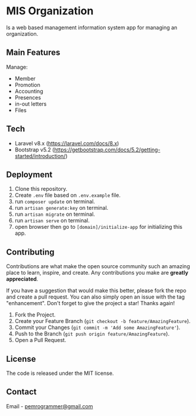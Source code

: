 # MIS Organization

Is a web based management information system app for managing an organization.

## Main Features

Manage:

- Member
- Promotion
- Accounting
- Presences
- in-out letters
- Files

## Tech

- Laravel v8.x (https://laravel.com/docs/8.x)
- Bootstrap v5.2 (https://getbootstrap.com/docs/5.2/getting-started/introduction/)

## Deployment

1. Clone this repository.
2. Create `.env` file based on `.env.example` file.
3. run `composer update` on terminal.
4. run `artisan generate:key` on terminal.
5. run `artisan migrate` on terminal.
6. run `artisan serve` on terminal.
7. open browser then go to `[domain]/initialize-app` for initializing this app.

## Contributing

Contributions are what make the open source community such an amazing place to learn, inspire, and create. Any contributions you make are **greatly appreciated**.

If you have a suggestion that would make this better, please fork the repo and create a pull request. You can also simply open an issue with the tag "enhancement". Don't forget to give the project a star! Thanks again!

1. Fork the Project.
2. Create your Feature Branch (`git checkout -b feature/AmazingFeature`).
3. Commit your Changes (`git commit -m 'Add some AmazingFeature'`).
4. Push to the Branch (`git push origin feature/AmazingFeature`).
5. Open a Pull Request.

## License

The code is released under the MIT license.

## Contact

Email - [pemrogrammer@gmail.com](mailto:pemrogrammer@gmail.com?subject=[GitHub]%20Organization%20MIS)
